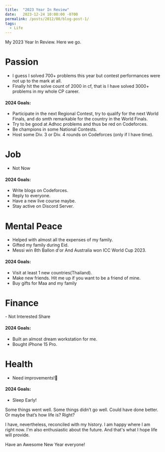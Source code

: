 ```yaml
---
title:  "2023 Year In Review"
date:   2023-12-24 10:00:00 -0700
permalink: /posts/2012/08/blog-post-1/
tags:
  - Life
---
```






My 2023 Year In Review. Here we go.

<h1>Passion</h1>

- I guess I solved 700+ problems this year but contest performances were not up to the mark at all.
- Finally hit the solve count of 2000 in cf, that is I have solved 3000+ problems in my whole CP career.

<h4>2024 Goals:</h4>

- Participate in the next Regional Contest, try to qualify for the next World Finals, and do smth remarkable for the country in the World Finals.
- Try to be good at Adhoc problems and thus be red on Codeforces.
- Be champions in some National Contests.
- Host some Div. 3 or Div. 4 rounds on Codeforces (only if I have time).

<h1>Job</h1>

- Not Now

<h4>2024 Goals:</h4> 

- Write blogs on Codeforces.
- Reply to everyone.
- Have a new live course maybe.
- Stay active on Discord Server.

<h1>Mental Peace</h1>

- Helped with almost all the expenses of my family.
- Gifted my family during Eid.
- Messi win 8th Ballon d'or And Australia won ICC World Cup 2023.

<h4>2024 Goals:</h4> 

- Visit at least 1 new countries(Thailand).
- Make new friends. Hit me up if you want to be a friend of mine.
- Buy gifts for Maa and my family

<h1>Finance</h1>
- Not Interested Share

<h4>2024 Goals:</h4>

- Built an almost dream workstation for me.
- Bought iPhone 15 Pro.

<h1>Health</h1>

- Need improvements!🙂

<h4>2024 Goals:</h4>

- Sleep Early!

Some things went well. Some things didn’t go well. Could have done better. Or maybe that’s how life is? Right?

I have, nevertheless, reconciled with my history. I am happy where I am right now. I'm also enthusiastic about the future. And that's what I hope life will provide.

Have an Awesome New Year everyone!
